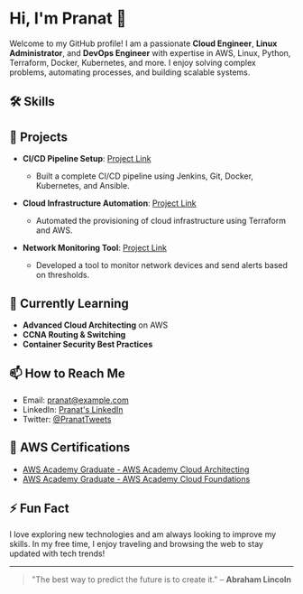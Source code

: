 # Hi, I'm Pranat 👋

Welcome to my GitHub profile! I am a passionate **Cloud Engineer**, **Linux Administrator**, and **DevOps Engineer** with expertise in AWS, Linux, Python, Terraform, Docker, Kubernetes, and more. I enjoy solving complex problems, automating processes, and building scalable systems.

## 🛠️ Skills
 
## 🚀 Projects

- **CI/CD Pipeline Setup**: [Project Link](#)
  - Built a complete CI/CD pipeline using Jenkins, Git, Docker, Kubernetes, and Ansible.
  
- **Cloud Infrastructure Automation**: [Project Link](#)
  - Automated the provisioning of cloud infrastructure using Terraform and AWS.

- **Network Monitoring Tool**: [Project Link](#)
  - Developed a tool to monitor network devices and send alerts based on thresholds.

## 🌱 Currently Learning

- **Advanced Cloud Architecting** on AWS
- **CCNA Routing & Switching**
- **Container Security Best Practices**

## 📫 How to Reach Me

- Email: pranat@example.com
- LinkedIn: [Pranat's LinkedIn](https://www.linkedin.com/in/pranat)
- Twitter: [@PranatTweets](https://twitter.com/PranatTweets)

## 🌟 AWS Certifications

- [AWS Academy Graduate - AWS Academy Cloud Architecting](https://www.credly.com/badges/31b63962-138d-4be1-a0c9-9e71a171faf3/public_url)
- [AWS Academy Graduate - AWS Academy Cloud Foundations](https://www.credly.com/badges/56d7cbab-da18-4a39-a854-4748a8fdf69f/public_url)

## ⚡ Fun Fact

I love exploring new technologies and am always looking to improve my skills. In my free time, I enjoy traveling and browsing the web to stay updated with tech trends!

---

> "The best way to predict the future is to create it." – **Abraham Lincoln**
